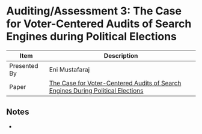 # Auditing/Assessment 3: The Case for Voter-Centered Audits of Search Engines during Political Elections

| Item | Description |
| --- | --- | 
| Presented By | Eni Mustafaraj |
| Paper | [The Case for Voter-Centered Audits of Search Engines During Political Elections](https://dl.acm.org/doi/pdf/10.1145/3351095.3372835?download=true) |



## Notes

- 